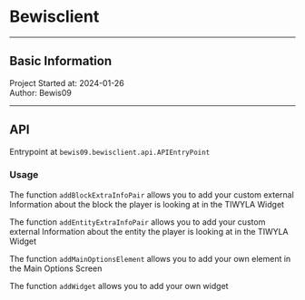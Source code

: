 # Bewisclient

---

## Basic Information
Project Started at: 2024-01-26\
Author: Bewis09

---

## API
Entrypoint at `bewis09.bewisclient.api.APIEntryPoint`
### Usage
The function `addBlockExtraInfoPair` allows you to add your custom external Information about the block the player is looking at in the TIWYLA Widget

The function `addEntityExtraInfoPair` allows you to add your custom external Information about the entity the player is looking at in the TIWYLA Widget

The function `addMainOptionsElement` allows you to add your own element in the Main Options Screen

The function `addWidget` allows you to add your own widget